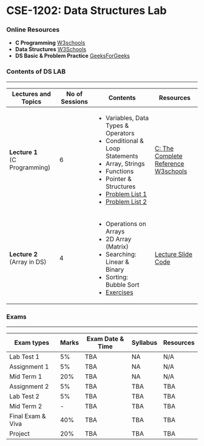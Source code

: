 # CSE-1202: Data Structures Lab


### Online Resources
 - **C Programming** [W3schools](https://www.w3schools.com/c/index.php)
 - **Data Structures** [W3Schools](https://www.w3schools.com/dsa/index.php)
 - **DS Basic & Problem Practice** [GeeksForGeeks](https://www.geeksforgeeks.org/dsa/dsa-tutorial-learn-data-structures-and-algorithms/)

### Contents of DS LAB

---

| Lectures and Topics | No of Sessions | Contents | Resources |
|---------------------|----------------|----------|-----------|
| <b>Lecture 1 </b><br> (C Programming)  | 6 |<ul> <li> Variables, Data Types & Operators </li> <li> Conditional & Loop Statements</li> <li> Array, Strings</li> <li>Functions</li><li>Pointer & Structures</li> <li> [Problem List 1](https://github.com/samsuddoha/ds/blob/main/Code/C%20Basic/Problem%20List%201.pdf) </li> <li> [Problem List 2](https://github.com/samsuddoha/ds/blob/main/Code/C%20Basic/Problem%20List%202.pdf) </li></ul>|  [C: The Complete Reference](https://github.com/samsuddoha/ds/blob/main/Books/C%20The%20Complete%20Reference_4E_Herbert%20Schildt.pdf) <br>[W3schools](https://www.w3schools.com/c/index.php) |
| <b>Lecture 2 </b><br> (Array in DS) | 4 | <ul><li>Operations on Arrays </li> <li>2D Array (Matrix)</li> <li> Searching: Linear & Binary</li> <li> Sorting: Bubble Sort </li> <li>[Exercises](https://github.com/samsuddoha/ds/blob/main/Code/Array/Array_Exercise.pdf) </li> </ul>   | [Lecture Slide](https://github.com/samsuddoha/ds/blob/main/Lecture/DS%20Lecture%203.pdf) <br> [Code](https://github.com/samsuddoha/ds/tree/main/Code/Array)  |


### Exams

---

|Exam types| Marks| Exam Date & Time | Syllabus | Resources|
|-----------|-------|-----------------|------------|---------|
|Lab Test 1| 5%| TBA | NA | N/A|
|Assignment 1| 5% |  TBA | NA | N/A|
|Mid Term 1| 20%|  TBA | NA | N/A|
|Assignment 2| 5% | TBA | TBA | TBA|
|Lab Test 2| 5% | TBA | TBA | TBA|
|Mid Term 2| - | TBA | TBA | TBA|
|Final Exam & Viva| 40% | TBA | TBA | TBA|
|Project| 20% | TBA | TBA | TBA|



